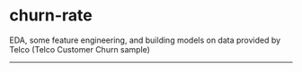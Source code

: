# churn-rate
EDA, some feature engineering, and building models on data provided by Telco (Telco Customer Churn sample) 
***
